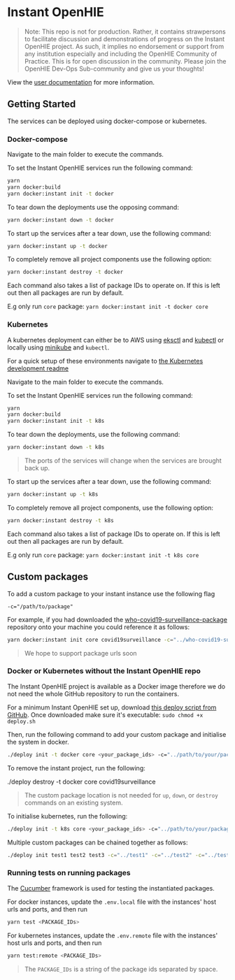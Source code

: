 # Instant OpenHIE

> Note: This repo is not for production. Rather, it contains strawpersons to facilitate discussion and demonstrations of progress on the Instant OpenHIE project. As such, it implies no endorsement or support from any institution especially and including the OpenHIE Community of Practice. This is for open discussion in the community. Please join the OpenHIE Dev-Ops Sub-community and give us your thoughts!

View the [user documentation](https://openhie.github.io/instant/) for more information.

## Getting Started

The services can be deployed using docker-compose or kubernetes.

### Docker-compose

Navigate to the main folder to execute the commands.

To set the Instant OpenHIE services run the following command:

```sh
yarn
yarn docker:build
yarn docker:instant init -t docker
```

To tear down the deployments use the opposing command:

```bash
yarn docker:instant down -t docker
```

To start up the services after a tear down, use the following command:

```bash
yarn docker:instant up -t docker
```

To completely remove all project components use the following option:

```bash
yarn docker:instant destroy -t docker
```

Each command also takes a list of package IDs to operate on. If this is left out then all packages are run by default.

E.g only run `core` package: `yarn docker:instant init -t docker core`

### Kubernetes

A kubernetes deployment can either be to AWS using [eksctl](https://docs.aws.amazon.com/eks/latest/userguide/getting-started-eksctl.html) and [kubectl](https://kubernetes.io/docs/tasks/tools/install-kubectl/) or locally using [minikube](https://kubernetes.io/docs/setup/learning-environment/minikube/) and `kubectl`.

For a quick setup of these environments navigate to [the Kubernetes development readme](kubernetes.md)

Navigate to the main folder to execute the commands.

To set the Instant OpenHIE services run the following command:

```sh
yarn
yarn docker:build
yarn docker:instant init -t k8s
```

To tear down the deployments, use the following command:

```bash
yarn docker:instant down -t k8s
```

> The ports of the services will change when the services are brought back up.

To start up the services after a tear down, use the following command:

```bash
yarn docker:instant up -t k8s
```

To completely remove all project components, use the following option:

```bash
yarn docker:instant destroy -t k8s
```

Each command also takes a list of package IDs to operate on. If this is left out then all packages are run by default.

E.g only run `core` package: `yarn docker:instant init -t k8s core`

## Custom packages

To add a custom package to your instant instance use the following flag

`-c="/path/to/package"`

For example, if you had downloaded the [who-covid19-surveillance-package](https://github.com/jembi/who-covid19-surveillance-package) repository onto your machine you could reference it as follows:

```sh
yarn docker:instant init core covid19surveillance -c="../who-covid19-surveillance-package"
```

> We hope to support package urls soon

### Docker or Kubernetes without the Instant OpenHIE repo

The Instant OpenHIE project is available as a Docker image therefore we do not need the whole GitHub repository to run the containers.

For a minimum Instant OpenHIE set up, download [this deploy script from GitHub](https://raw.githubusercontent.com/openhie/instant/master/deploy.sh).
Once downloaded make sure it's executable: `sudo chmod +x deploy.sh`

Then, run the following command to add your custom package and initialise the system in docker.

```sh
./deploy init -t docker core <your_package_ids> -c="../path/to/your/package"
```

To remove the instant project, run the following:

./deploy destroy -t docker core covid19surveillance

> The custom package location is not needed for `up`, `down`, or `destroy` commands on an existing system.

To initialise kubernetes, run the following:

```sh
./deploy init -t k8s core <your_package_ids> -c="../path/to/your/package"
```

Multiple custom packages can be chained together as follows:

```sh
./deploy init test1 test2 test3 -c="../test1" -c="../test2" -c="../test3"
```

### Running tests on running packages

The [Cucumber](https://cucumber.io/) framework is used for testing the instantiated packages.

For docker instances, update the `.env.local` file with the instances' host urls and ports, and then run

```sh
yarn test <PACKAGE_IDs>
```

For kubernetes instances, update the `.env.remote` file with the instances' host urls and ports, and then run

```sh
yarn test:remote <PACKAGE_IDs>
```

> The `PACKAGE_IDs` is a string of the package ids separated by space.
